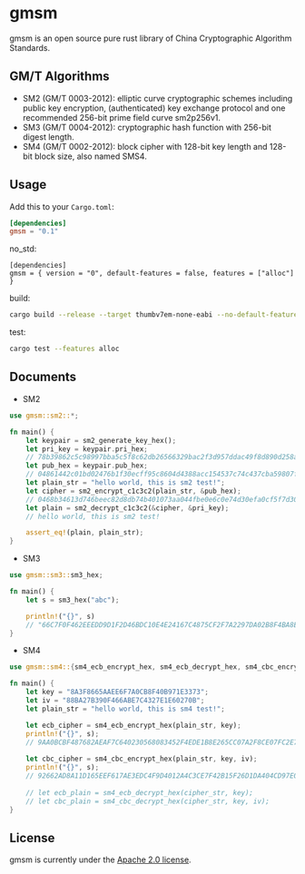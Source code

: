 # gmsm

gmsm is an open source pure rust library of China Cryptographic Algorithm Standards.

## GM/T Algorithms

* SM2 (GM/T 0003-2012): elliptic curve cryptographic schemes including public key encryption, (authenticated) key exchange protocol and one recommended 256-bit prime field curve sm2p256v1.
* SM3 (GM/T 0004-2012): cryptographic hash function with 256-bit digest length.
* SM4 (GM/T 0002-2012): block cipher with 128-bit key length and 128-bit block size, also named SMS4.

## Usage

Add this to your `Cargo.toml`:

```toml
[dependencies]
gmsm = "0.1"
```

no_std:

```
[dependencies]
gmsm = { version = "0", default-features = false, features = ["alloc"] }
```

build:

```bash
cargo build --release --target thumbv7em-none-eabi --no-default-features --features alloc
```

test:

```bash
cargo test --features alloc
```

## Documents

* SM2

```rust
use gmsm::sm2::*;

fn main() {
    let keypair = sm2_generate_key_hex();
    let pri_key = keypair.pri_hex;
    // 78b39862c5c98997bba5c5f8c62db26566329bac2f3d957ddac49f8d890d258a
    let pub_hex = keypair.pub_hex;
    // 04861442c01bd02476b1f30ecff95c8604d4388acc154537c74c437cba59807fb507175fa9b35a9e14c1dbd5c018355300ef593675189eb74af89b0b1030ecef34
    let plain_str = "hello world, this is sm2 test!";
    let cipher = sm2_encrypt_c1c3c2(plain_str, &pub_hex);
    // 0468b34613d746beec82d8db74b401073aa044fbe0e6c0e74d30efa0cf5f7d30ebc2ac6c64e609dc11708cb612d01403f2e5a8b773199191ba7230a47165d69b058ec6a38681aafdb1b4ced7656eba2e3e12e941e3b0fb1ef1d00e15c43ce9a8f5f920a8da4d49b81405e308ef63dc25ffd039d8f1eeafd56de9387f0219a0
    let plain = sm2_decrypt_c1c3c2(&cipher, &pri_key);
    // hello world, this is sm2 test!

    assert_eq!(plain, plain_str);
}
```

* SM3

```rust
use gmsm::sm3::sm3_hex;

fn main() {
    let s = sm3_hex("abc");

    println!("{}", s)
    // "66C7F0F462EEEDD9D1F2D46BDC10E4E24167C4875CF2F7A2297DA02B8F4BA8E0";
}
```

* SM4

```rust
use gmsm::sm4::{sm4_ecb_encrypt_hex, sm4_ecb_decrypt_hex, sm4_cbc_encrypt_hex, sm4_cbc_decrypt_hex};

fn main() {
    let key = "8A3F8665AAEE6F7A0CB8F40B971E3373";
    let iv = "88BA27B390F466ABE7C4327E1E60270B";
    let plain_str = "hello world, this is sm4 test!";

    let ecb_cipher = sm4_ecb_encrypt_hex(plain_str, key);
    println!("{}", s);
    // 9AA0BCBF487682AEAF7C640230568083452F4EDE1B8E265CC07A2F8CE07FC2E7
    
    let cbc_cipher = sm4_cbc_encrypt_hex(plain_str, key, iv);
    println!("{}", s);
    // 92662AD8A11D165EEF617AE3EDC4F9D4012A4C3CE7F42B15F26D1DA404CD97E0
    
    // let ecb_plain = sm4_ecb_decrypt_hex(cipher_str, key);
    // let cbc_plain = sm4_cbc_decrypt_hex(cipher_str, key, iv);
}
```

## License

gmsm is currently under the [Apache 2.0 license](LICENSE.txt).
